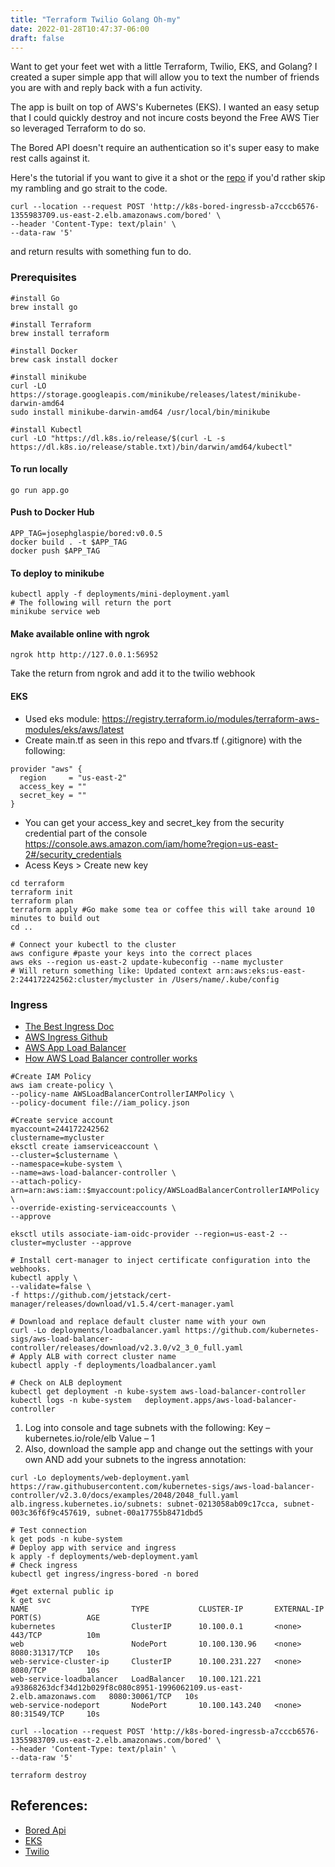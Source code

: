 ```yaml
---
title: "Terraform Twilio Golang Oh-my"
date: 2022-01-28T10:47:37-06:00
draft: false
---
```


Want to get your feet wet with a little Terraform, Twilio, EKS, and Golang? I created a super simple app that will allow you to text the number of friends you are with and reply back with a fun activity.

The app is built on top of AWS's Kubernetes (EKS). I wanted an easy setup that I could quickly destroy and not incure costs beyond the Free AWS Tier so leveraged Terraform to do so.

The Bored API doesn't require an authentication so it's super easy to make rest calls against it.

Here's the tutorial if you want to give it a shot or the [repo](https://github.com/josephglaspie/golangBored) if you'd rather skip my rambling and go strait to the code.

```
curl --location --request POST 'http://k8s-bored-ingressb-a7cccb6576-1355983709.us-east-2.elb.amazonaws.com/bored' \
--header 'Content-Type: text/plain' \
--data-raw '5'
```

and return results with something fun to do.

### Prerequisites

```
#install Go
brew install go

#install Terraform
brew install terraform

#install Docker
brew cask install docker

#install minikube
curl -LO https://storage.googleapis.com/minikube/releases/latest/minikube-darwin-amd64
sudo install minikube-darwin-amd64 /usr/local/bin/minikube

#install Kubectl
curl -LO "https://dl.k8s.io/release/$(curl -L -s https://dl.k8s.io/release/stable.txt)/bin/darwin/amd64/kubectl"

```

#### To run locally

`go run app.go`

#### Push to Docker Hub

```
APP_TAG=josephglaspie/bored:v0.0.5
docker build . -t $APP_TAG
docker push $APP_TAG
```

#### To deploy to minikube

```
kubectl apply -f deployments/mini-deployment.yaml
# The following will return the port
minikube service web
```

#### Make available online with ngrok

```
ngrok http http://127.0.0.1:56952
```

Take the return from ngrok and add it to the twilio webhook

#### EKS

- Used eks module: https://registry.terraform.io/modules/terraform-aws-modules/eks/aws/latest
- Create main.tf as seen in this repo and tfvars.tf (.gitignore) with the following:

```
provider "aws" {
  region     = "us-east-2"
  access_key = ""
  secret_key = ""
}
```

- You can get your access_key and secret_key from the security credential part of the console
  https://console.aws.amazon.com/iam/home?region=us-east-2#/security_credentials
- Acess Keys > Create new key

```
cd terraform
terraform init
terraform plan
terraform apply #Go make some tea or coffee this will take around 10 minutes to build out
cd ..

# Connect your kubectl to the cluster
aws configure #paste your keys into the correct places
aws eks --region us-east-2 update-kubeconfig --name mycluster
# Will return something like: Updated context arn:aws:eks:us-east-2:244172242562:cluster/mycluster in /Users/name/.kube/config

```

### Ingress

- [The Best Ingress Doc](https://docs.aws.amazon.com/eks/latest/userguide/alb-ingress.html)
- [AWS Ingress Github](https://github.com/kubernetes-sigs/aws-load-balancer-controller)
- [AWS App Load Balancer](https://docs.aws.amazon.com/eks/latest/userguide/aws-load-balancer-controller.html)
- [How AWS Load Balancer controller works](https://kubernetes-sigs.github.io/aws-load-balancer-controller/v2.3/how-it-works/)

```
#Create IAM Policy
aws iam create-policy \
--policy-name AWSLoadBalancerControllerIAMPolicy \
--policy-document file://iam_policy.json

#Create service account
myaccount=244172242562
clustername=mycluster
eksctl create iamserviceaccount \
--cluster=$clustername \
--namespace=kube-system \
--name=aws-load-balancer-controller \
--attach-policy-arn=arn:aws:iam::$myaccount:policy/AWSLoadBalancerControllerIAMPolicy \
--override-existing-serviceaccounts \
--approve

eksctl utils associate-iam-oidc-provider --region=us-east-2 --cluster=mycluster --approve

# Install cert-manager to inject certificate configuration into the webhooks.
kubectl apply \
--validate=false \
-f https://github.com/jetstack/cert-manager/releases/download/v1.5.4/cert-manager.yaml

# Download and replace default cluster name with your own
curl -Lo deployments/loadbalancer.yaml https://github.com/kubernetes-sigs/aws-load-balancer-controller/releases/download/v2.3.0/v2_3_0_full.yaml
# Apply ALB with correct cluster name
kubectl apply -f deployments/loadbalancer.yaml

# Check on ALB deployment
kubectl get deployment -n kube-system aws-load-balancer-controller
kubectl logs -n kube-system   deployment.apps/aws-load-balancer-controller

```

1. Log into console and tage subnets with the following:
   Key – kubernetes.io/role/elb
   Value – 1
2. Also, download the sample app and change out the settings with your own AND add your subnets to the ingress annotation:

```
curl -Lo deployments/web-deployment.yaml https://raw.githubusercontent.com/kubernetes-sigs/aws-load-balancer-controller/v2.3.0/docs/examples/2048/2048_full.yaml
alb.ingress.kubernetes.io/subnets: subnet-0213058ab09c17cca, subnet-003c36f6f9c457619, subnet-00a17755b8471dbd5
```

```
# Test connection
k get pods -n kube-system
# Deploy app with service and ingress
k apply -f deployments/web-deployment.yaml
# Check ingress
kubectl get ingress/ingress-bored -n bored

#get external public ip
k get svc
NAME                       TYPE           CLUSTER-IP       EXTERNAL-IP                                                               PORT(S)          AGE
kubernetes                 ClusterIP      10.100.0.1       <none>                                                                    443/TCP          10m
web                        NodePort       10.100.130.96    <none>                                                                    8080:31317/TCP   10s
web-service-cluster-ip     ClusterIP      10.100.231.227   <none>                                                                    8080/TCP         10s
web-service-loadbalancer   LoadBalancer   10.100.121.221   a93868263dcf34d12b029f8c080c8951-1996062109.us-east-2.elb.amazonaws.com   8080:30061/TCP   10s
web-service-nodeport       NodePort       10.100.143.240   <none>                                                                    80:31549/TCP     10s

curl --location --request POST 'http://k8s-bored-ingressb-a7cccb6576-1355983709.us-east-2.elb.amazonaws.com/bored' \
--header 'Content-Type: text/plain' \
--data-raw '5'

terraform destroy
```

## References:

- [Bored Api](https://www.boredapi.com/)
- [EKS](https://aws.amazon.com/eks/)
- [Twilio](https://www.twilio.com/sms)
